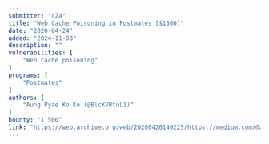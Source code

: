 ```yaml
---
submitter: "c2a"
title: "Web Cache Poisoning in Postmates [$1500]"
date: "2020-04-24"
added: "2024-11-03"
description: ""
vulnerabilities: [
    "Web cache poisoning"
]
programs: [
    "Postmates"
]
authors: [
    "Aung Pyae Ko Ko (@BlcKVRtuL1)"
]
bounty: "1,500"
link: "https://web.archive.org/web/20200426140225/https://medium.com/@aungpyaehackeronetester/web-cache-poisoning-in-postmates-1500-a67eee4fc118"
---
```




